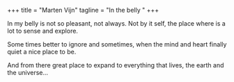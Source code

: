 +++
title = "Marten Vijn"
tagline = "In the belly "
+++


In my belly is not so pleasant, not always. Not by 
it self, the place where is a lot to sense and explore. 

Some times better to ignore and sometimes, when the mind 
and heart finally quiet a nice place to be. 

And from there great place to expand
to everything that lives, the earth and the universe...  


